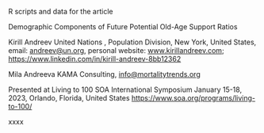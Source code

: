 R scripts and data for the article

Demographic Components of Future Potential Old-Age Support Ratios

Kirill Andreev United Nations , Population Division, New York, United States, email: andreev@un.org, personal website: www.kirillandreev.com; https://www.linkedin.com/in/kirill-andreev-8bb12362

Mila Andreeva KAMA Consulting, info@mortalitytrends.org

Presented at Living to 100 SOA International Symposium January 15-18, 2023, Orlando, Florida, United States https://www.soa.org/programs/living-to-100/

xxxx